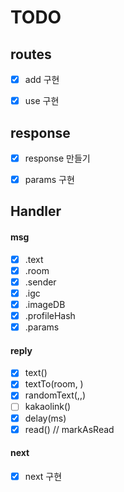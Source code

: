 # TODO


## routes

 - [X] add 구현
 - [X] use 구현


## response

 - [X] response 만들기
 - [X] params 구현


## Handler

#### msg
 - [X] .text
 - [X] .room
 - [X] .sender
 - [X] .igc
 - [X] .imageDB
 - [X] .profileHash
 - [X] .params

#### reply
 - [X] text()
 - [X] textTo(room, )
 - [X] randomText(,,)
 - [ ] kakaolink()
 - [X] delay(ms)
 - [X] read() // markAsRead

#### next
 - [X] next 구현